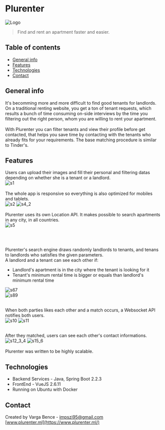 # Plurenter
![Logo](./img/logo.png)
> Find and rent an apartment faster and easier. 

## Table of contents
* [General info](#general-info)
* [Features](#features)
* [Technologies](#technologies)
* [Contact](#contact)

## General info
It's becomming more and more difficult to find good tenants for landlords. On a traditional renting website, you get
 a ton of tenant requests, which results a bunch of time consuming on-side interviews by the time you filtering out the 
 right person, whom you are willing to rent your apartment.<br /><br />
With Plurenter you can filter tenants and view their profile before get contacted, that helps you save time by contacting 
with the tenants who already fits for your requirements. The base matching procedure is similar to Tinder's.

## Features
Users can upload their images and fill their personal and filtering datas depending on whether she is a tenant or a landlord.<br />
![s1](./img/s1_2.jpg)
<br /><br />
The whole app is responsive so everything is also optimized for mobiles and tablets.<br />
![s2](./img/s3_4.jpg)
![s4_2](./img/s4_5.jpg)
<br /><br />
Plurenter uses its own Location API. It makes possible to search apartments in any city, in all countries.<br />
![s5](./img/s5.JPG)

<br /><br />

Plurenter's search engine draws randomly landlords to tenants, and tenans to landlords who satisfies the given parameters.<br />
A landlord and a tenant can see each other if:
* Landlord's apartment is in the city where the tenant is looking for it
* Tenant's minimum rental time is bigger or equals than landlord's minimum rental time<br />

![s67](./img/s6_7.jpg)
<br />
![s89](./img/s8_9.jpg)
<br /><br />

When both parties likes each other and a match occurs, a Websocket API notifies both users. <br />
![s10](./img/s10.JPG)
![s11](./img/s11.JPG)
<br /><br />

After they matched, users can see each other's contact informations.<br />
![s12_3_4](./img/s12_3_4.jpg)
![s15_6](./img/s15_6.jpg)
<br /><br />
Plurenter was written to be highly scalable.

## Technologies
* Backend Services - Java, Spring Boot 2.2.3
* FrontEnd - VueJS 2.6.11
* Running on Ubuntu with Docker

## Contact
Created by Varga Bence - impszi95@gmail.com <br />
[www.plurenter.ml](https://www.plurenter.ml/)